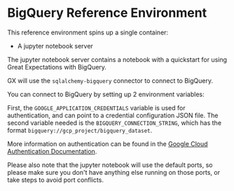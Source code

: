 # BigQuery Reference Environment

This reference environment spins up a single container:

- A jupyter notebook server

The jupyter notebook server contains a notebook with a quickstart for using Great Expectations with BigQuery.

GX will use the `sqlalchemy-bigquery` connector to connect to BigQuery. 

You can connect to BigQuery by setting up 2 environment variables:

First, the `GOOGLE_APPLICATION_CREDENTIALS` variable is used for authentication, and can point to a credential configuration JSON file. 
The second variable needed is the `BIGQUERY_CONNECTION_STRING`, which has the format `bigquery://gcp_project/bigquery_dataset`.

More information on authentication can be found in the [Google Cloud Authentication Documentation](https://cloud.google.com/docs/authentication/application-default-credentials#GAC).

Please also note that the jupyter notebook will use the default ports, so please make sure you don't have anything else running on those ports, or take steps to avoid port conflicts.
